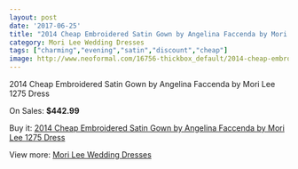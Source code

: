 ```yaml
---
layout: post
date: '2017-06-25'
title: "2014 Cheap Embroidered Satin Gown by Angelina Faccenda by Mori Lee 1275 Dress"
category: Mori Lee Wedding Dresses
tags: ["charming","evening","satin","discount","cheap"]
image: http://www.neoformal.com/16756-thickbox_default/2014-cheap-embroidered-satin-gown-by-angelina-faccenda-by-mori-lee-1275-dress.jpg
---
```

2014 Cheap Embroidered Satin Gown by Angelina Faccenda by Mori Lee 1275 Dress

On Sales: **$442.99**
<a href="https://www.neoformal.com/en/mori-lee-wedding-dresses-2014/5546-2014-cheap-embroidered-satin-gown-by-angelina-faccenda-by-mori-lee-1275-dress.html"><amp-img layout="responsive" width="600" height="600" src="//www.neoformal.com/16756-thickbox_default/2014-cheap-embroidered-satin-gown-by-angelina-faccenda-by-mori-lee-1275-dress.jpg" alt="2014 Cheap Embroidered Satin Gown by Angelina Faccenda by Mori Lee 1275 Dress 0" /></a>
<a href="https://www.neoformal.com/en/mori-lee-wedding-dresses-2014/5546-2014-cheap-embroidered-satin-gown-by-angelina-faccenda-by-mori-lee-1275-dress.html"><amp-img layout="responsive" width="600" height="600" src="//www.neoformal.com/16759-thickbox_default/2014-cheap-embroidered-satin-gown-by-angelina-faccenda-by-mori-lee-1275-dress.jpg" alt="2014 Cheap Embroidered Satin Gown by Angelina Faccenda by Mori Lee 1275 Dress 1" /></a>
<a href="https://www.neoformal.com/en/mori-lee-wedding-dresses-2014/5546-2014-cheap-embroidered-satin-gown-by-angelina-faccenda-by-mori-lee-1275-dress.html"><amp-img layout="responsive" width="600" height="600" src="//www.neoformal.com/16758-thickbox_default/2014-cheap-embroidered-satin-gown-by-angelina-faccenda-by-mori-lee-1275-dress.jpg" alt="2014 Cheap Embroidered Satin Gown by Angelina Faccenda by Mori Lee 1275 Dress 2" /></a>
<a href="https://www.neoformal.com/en/mori-lee-wedding-dresses-2014/5546-2014-cheap-embroidered-satin-gown-by-angelina-faccenda-by-mori-lee-1275-dress.html"><amp-img layout="responsive" width="600" height="600" src="//www.neoformal.com/16757-thickbox_default/2014-cheap-embroidered-satin-gown-by-angelina-faccenda-by-mori-lee-1275-dress.jpg" alt="2014 Cheap Embroidered Satin Gown by Angelina Faccenda by Mori Lee 1275 Dress 3" /></a>

Buy it: [2014 Cheap Embroidered Satin Gown by Angelina Faccenda by Mori Lee 1275 Dress](https://www.neoformal.com/en/mori-lee-wedding-dresses-2014/5546-2014-cheap-embroidered-satin-gown-by-angelina-faccenda-by-mori-lee-1275-dress.html "2014 Cheap Embroidered Satin Gown by Angelina Faccenda by Mori Lee 1275 Dress")

View more: [Mori Lee Wedding Dresses](https://www.neoformal.com/en/67-mori-lee-wedding-dresses-2014 "Mori Lee Wedding Dresses")
